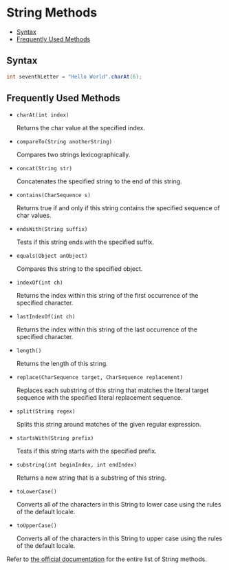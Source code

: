 # String Methods

+ [Syntax](#syntax)
+ [Frequently Used Methods](#frequently-used-methods)

## Syntax
```java
int seventhLetter = "Hello World".charAt(6);
```

## Frequently Used Methods

+ `charAt(int index)`

  Returns the char value at the specified index.
  
+ `compareTo(String anotherString)`

  Compares two strings lexicographically.
  
+ `concat(String str)`

  Concatenates the specified string to the end of this string.
  
+ `contains(CharSequence s)`

  Returns true if and only if this string contains the specified sequence of char values.
  
+ `endsWith(String suffix)`

  Tests if this string ends with the specified suffix.
  
+ `equals(Object anObject)`

  Compares this string to the specified object.
  
+ `indexOf(int ch)`

  Returns the index within this string of the first occurrence of the specified character.
  
+ `lastIndexOf(int ch)`

  Returns the index within this string of the last occurrence of the specified character.
  
+ `length()`

  Returns the length of this string.
  
+ `replace(CharSequence target, CharSequence replacement)`

  Replaces each substring of this string that matches the literal target sequence with the specified literal replacement sequence.
  
+ `split(String regex)`

  Splits this string around matches of the given regular expression.
  
+ `startsWith(String prefix)`

  Tests if this string starts with the specified prefix.
  
+ `substring(int beginIndex, int endIndex)`

  Returns a new string that is a substring of this string.
  
+ `toLowerCase()`

  Converts all of the characters in this String to lower case using the rules of the default locale.
  
+ `toUpperCase()`

  Converts all of the characters in this String to upper case using the rules of the default locale.
  
Refer to [the official documentation](https://docs.oracle.com/javase/7/docs/api/java/lang/String.html#compareTo(java.lang.String)) for the entire list of String methods.
